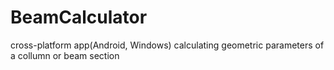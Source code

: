 # BeamCalculator
cross-platform app(Android, Windows) calculating geometric parameters of a collumn or beam section
